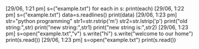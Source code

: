 [29/06, 1:21 pm] s=("example.txt") for each in s: print(each) [29/06, 1:22 pm] s=("example.txt") data=s.readlines() print(data) [29/06, 1:23 pm] str="python programming" str1=str.rstrip('m') str2=str.lstrip('p') print("old string:",str) print("new string:",str1) print("new string is:",str2) [29/06, 1:23 pm] s=open("example.txt","v") s.write("hi") s.write("welcome to our home") print(s.read()) [29/06, 1:23 pm] s=open("example.txt") print(s.read())
